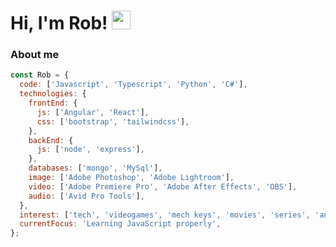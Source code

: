 <!-- # Hey, I'm Rob! ![waving hand](https://i.imgur.com/8dPUpZC.gif) -->

# Hi, I'm Rob! <img src="https://i.imgur.com/8dPUpZC.gif" width="30">

### About me

```javascript
const Rob = {
  code: ['Javascript', 'Typescript', 'Python', 'C#'],
  technologies: {
    frontEnd: {
      js: ['Angular', 'React'],
      css: ['bootstrap', 'tailwindcss'],
    },
    backEnd: {
      js: ['node', 'express'],
    },
    databases: ['mongo', 'MySql'],
    image: ['Adobe Photoshop', 'Adobe Lightroom'],
    video: ['Adobe Premiere Pro', 'Adobe After Effects', 'OBS'],
    audio: ['Avid Pro Tools'],
  },
  interest: ['tech', 'videogames', 'mech keys', 'movies', 'series', 'anime'],
  currentFocus: 'Learning JavaScript properly',
};
```
